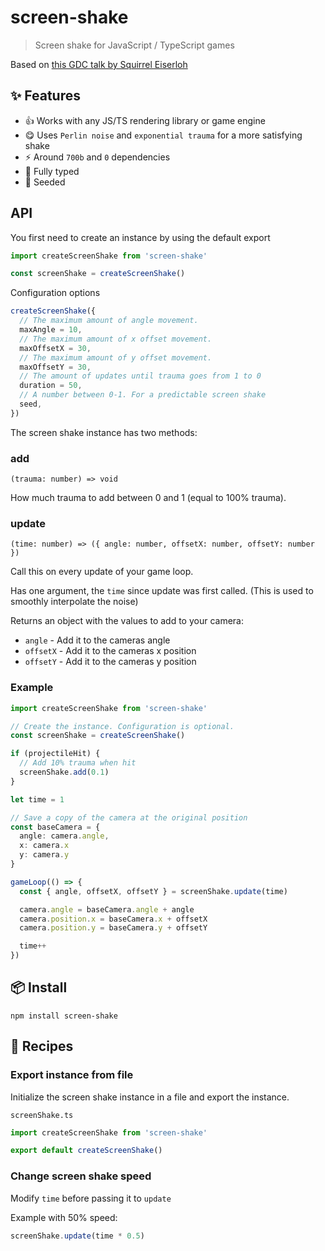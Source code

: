 # screen-shake

> Screen shake for JavaScript / TypeScript games

Based on [this GDC talk by Squirrel Eiserloh](https://www.youtube.com/watch?v=tu-Qe66AvtY)

## :sparkles: Features

- :+1: Works with any JS/TS rendering library or game engine
- :yum: Uses `Perlin noise` and `exponential trauma` for a more satisfying shake
- :zap: Around `700b` and `0` dependencies
- :safety_vest: Fully typed
- :seedling: Seeded

## API

You first need to create an instance by using the default export

```ts
import createScreenShake from 'screen-shake'

const screenShake = createScreenShake()
```

Configuration options

```ts
createScreenShake({
  // The maximum amount of angle movement.
  maxAngle = 10,
  // The maximum amount of x offset movement.
  maxOffsetX = 30,
  // The maximum amount of y offset movement.
  maxOffsetY = 30,
  // The amount of updates until trauma goes from 1 to 0
  duration = 50,
  // A number between 0-1. For a predictable screen shake
  seed,
})
```

The screen shake instance has two methods:

### add

`(trauma: number) => void`

How much trauma to add between 0 and 1 (equal to 100% trauma).

### update

`(time: number) => ({ angle: number, offsetX: number, offsetY: number })`

Call this on every update of your game loop.

Has one argument, the `time` since update was first called. (This is used to smoothly interpolate the noise)

Returns an object with the values to add to your camera:

- `angle` - Add it to the cameras angle
- `offsetX` - Add it to the cameras x position
- `offsetY` - Add it to the cameras y position

### Example

```ts
import createScreenShake from 'screen-shake'

// Create the instance. Configuration is optional.
const screenShake = createScreenShake()

if (projectileHit) {
  // Add 10% trauma when hit
  screenShake.add(0.1)
}

let time = 1

// Save a copy of the camera at the original position
const baseCamera = {
  angle: camera.angle,
  x: camera.x
  y: camera.y
}

gameLoop(() => {
  const { angle, offsetX, offsetY } = screenShake.update(time)

  camera.angle = baseCamera.angle + angle
  camera.position.x = baseCamera.x + offsetX
  camera.position.y = baseCamera.y + offsetY

  time++
})
```

## :package: Install

```console
npm install screen-shake
```

## :book: Recipes

### Export instance from file

Initialize the screen shake instance in a file and export the instance.

`screenShake.ts`

```ts
import createScreenShake from 'screen-shake'

export default createScreenShake()
```

### Change screen shake speed

Modify `time` before passing it to `update`

Example with 50% speed:

```ts
screenShake.update(time * 0.5)
```
